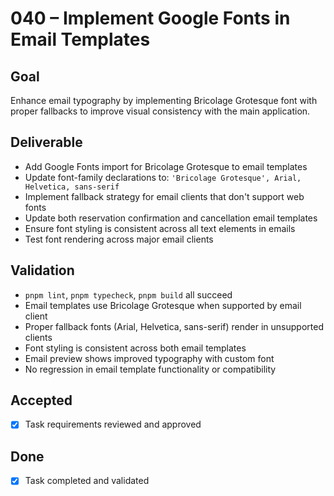 # 040 – Implement Google Fonts in Email Templates

## Goal

Enhance email typography by implementing Bricolage Grotesque font with proper fallbacks to improve visual consistency with the main application.

## Deliverable

- Add Google Fonts import for Bricolage Grotesque to email templates
- Update font-family declarations to: `'Bricolage Grotesque', Arial, Helvetica, sans-serif`
- Implement fallback strategy for email clients that don't support web fonts
- Update both reservation confirmation and cancellation email templates
- Ensure font styling is consistent across all text elements in emails
- Test font rendering across major email clients

## Validation

- `pnpm lint`, `pnpm typecheck`, `pnpm build` all succeed
- Email templates use Bricolage Grotesque when supported by email client
- Proper fallback fonts (Arial, Helvetica, sans-serif) render in unsupported clients
- Font styling is consistent across both email templates
- Email preview shows improved typography with custom font
- No regression in email template functionality or compatibility

## Accepted

- [x] Task requirements reviewed and approved

## Done

- [x] Task completed and validated
